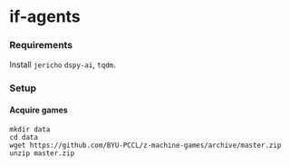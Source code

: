 # if-agents

### Requirements

Install `jericho` `dspy-ai`, `tqdm`.

### Setup

#### Acquire games
```
mkdir data
cd data
wget https://github.com/BYU-PCCL/z-machine-games/archive/master.zip
unzip master.zip
```